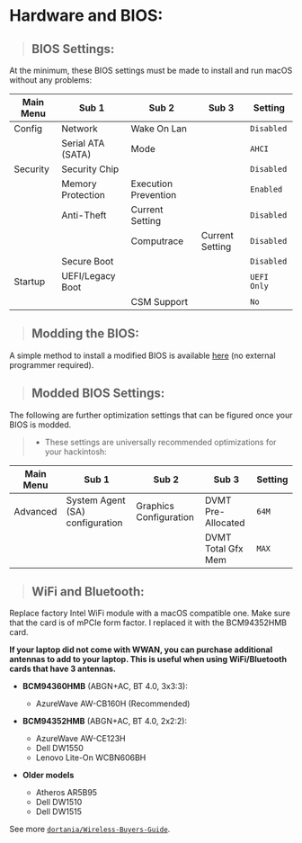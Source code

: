 # Hardware and BIOS:

> ## BIOS Settings:

At the minimum, these BIOS settings must be made to install and run macOS without any problems:

| Main Menu | Sub 1         | Sub 2         | Sub 3        | Setting       |
| --------- | ------------- | ------------- |------------- | ------------- |
| Config    | Network       | Wake On Lan   |              | `Disabled`    |
|           | Serial ATA (SATA) | Mode      |              | `AHCI`        |
| Security  | Security Chip |               |              | `Disabled`    |
|           | Memory Protection | Execution Prevention |   | `Enabled`     |
|           | Anti-Theft    | Current Setting |            | `Disabled`    |
|           |               | Computrace    | Current Setting | `Disabled` |
|           | Secure Boot   |               |              | `Disabled`    |
| Startup   | UEFI/Legacy Boot |            |              | `UEFI Only`   |
|           |               | CSM Support   |              | `No`          |

> ## Modding the BIOS:

A simple method to install a modified BIOS is available [here](https://github.com/n4ru/1vyrain/) (no external programmer required).

> ## Modded BIOS Settings:
The following are further optimization settings that can be figured once your BIOS is modded.

> * These settings are universally recommended optimizations for your hackintosh:

| Main Menu | Sub 1 | Sub 2 | Sub 3 | Setting |
|-----------|-------|------ |------ |-------- |
| Advanced  | System Agent (SA) configuration | Graphics Configuration | DVMT Pre-Allocated	| `64M` |
| | | | DVMT Total Gfx Mem | `MAX` |

> ## WiFi and Bluetooth:

Replace factory Intel WiFi module with a macOS compatible one. Make sure that the card is of mPCIe form factor. I replaced it with the BCM94352HMB card.

**If your laptop did not come with WWAN, you can purchase additional antennas to add to your laptop. This is useful when using WiFi/Bluetooth cards that have 3 antennas.**  

- **BCM94360HMB** (ABGN+AC, BT 4.0, 3x3:3):
  - AzureWave AW-CB160H (Recommended)
  
- **BCM94352HMB** (ABGN+AC, BT 4.0, 2x2:2):
  - AzureWave AW-CE123H
  - Dell DW1550
  - Lenovo Lite-On WCBN606BH

- **Older models**
  - Atheros AR5B95
  - Dell DW1510
  - Dell DW1515

See more [`dortania/Wireless-Buyers-Guide`](https://dortania.github.io/Wireless-Buyers-Guide/). 